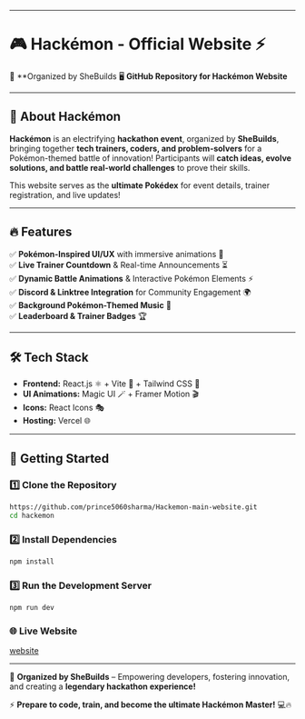 
---

# 🎮 Hackémon - Official Website ⚡  
📍 **Organized by SheBuilds
🖥️ **GitHub Repository for Hackémon Website**   

---

## 🌟 About Hackémon  
**Hackémon** is an electrifying **hackathon event**, organized by **SheBuilds**, bringing together **tech trainers, coders, and problem-solvers** for a Pokémon-themed battle of innovation! Participants will **catch ideas, evolve solutions, and battle real-world challenges** to prove their skills.  

This website serves as the **ultimate Pokédex** for event details, trainer registration, and live updates!  

---

## 🔥 Features  
✅ **Pokémon-Inspired UI/UX** with immersive animations 🎨  
✅ **Live Trainer Countdown** & Real-time Announcements ⏳  
✅ **Dynamic Battle Animations** & Interactive Pokémon Elements ⚡  
✅ **Discord & Linktree Integration** for Community Engagement 🌍  
✅ **Background Pokémon-Themed Music** 🎵  
✅ **Leaderboard & Trainer Badges** 🏆  

---

## 🛠 Tech Stack  
- **Frontend:** React.js ⚛️ + Vite 🚀 + Tailwind CSS 🎨  
- **UI Animations:** Magic UI 🪄 + Framer Motion 🎬  
- **Icons:** React Icons 🎭  
- **Hosting:** Vercel 🌐  

---

## 🚀 Getting Started  

### 1️⃣ Clone the Repository  
```sh
https://github.com/prince5060sharma/Hackemon-main-website.git
cd hackemon
```

### 2️⃣ Install Dependencies  
```sh
npm install
```

### 3️⃣ Run the Development Server  
```sh
npm run dev
```

### 🌐 Live Website  
[website](https://www.hackemon.dev/)  

---

🔴 **Organized by SheBuilds** – Empowering developers, fostering innovation, and creating a **legendary hackathon experience!**  

⚡ **Prepare to code, train, and become the ultimate Hackémon Master!** 💻🔥
